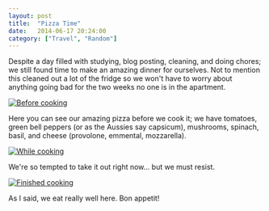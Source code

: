 ```yaml
---
layout: post
title:  "Pizza Time"
date:   2014-06-17 20:24:00
category: ["Travel", "Random"]
---
```


Despite a day filled with studying, blog posting, cleaning, and doing chores; we still found time to make an amazing dinner for ourselves. Not to mention this cleaned out a lot of the fridge so we won't have to worry about anything going bad for the two weeks no one is in the apartment.

[![Before cooking](http://i.imgur.com/uWia8CPl.jpg)](http://i.imgur.com/uWia8CP.jpg)

Here you can see our amazing pizza before we cook it; we have tomatoes, green bell peppers (or as the Aussies say capsicum), mushrooms, spinach, basil, and cheese (provolone, emmental, mozzarella).

[![While cooking](http://i.imgur.com/moV9ypjl.jpg)](http://i.imgur.com/moV9ypj.jpg)

We're so tempted to take it out right now... but we must resist.

[![Finished cooking](http://i.imgur.com/L8EGwkLl.jpg)](http://i.imgur.com/L8EGwkL.jpg)

As I said, we eat really well here. Bon appetit!
